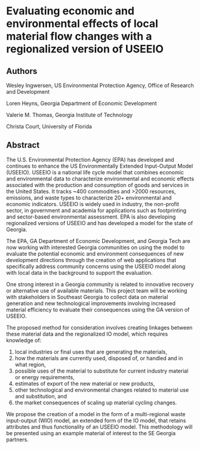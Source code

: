 # Evaluating economic and environmental effects of local material flow changes with a regionalized version of USEEIO

## Authors
Wesley Ingwersen, US Environmental Protection Agency, Office of Research and Development

Loren Heyns, Georgia Department of Economic Development

Valerie M. Thomas, Georgia Institute of Technology

Christa Court, University of Florida

## Abstract

The U.S. Environmental Protection Agency (EPA) has developed and continues to enhance
the US Environmentally Extended Input-Output Model (USEEIO). USEEIO is a national life cycle
model that combines economic and environmental data to characterize environmental and economic effects associated
with the production and consumption of goods and services in the United States.
It tracks ~400 commodities and >2000 resources, emissions, and waste types to characterize 20+ environmental and economic indicators.
USEEIO is widely used in industry, the non-profit sector, in government and academia for applications such as footprinting
and sector-based environmental assessment. EPA is also developing regionalized versions of USEEIO
and has developed a model for the state of Georgia.

The EPA, GA Department of Economic Development, and Georgia Tech are now working with interested Georgia communities
on using the model to evaluate the potential economic and environment consequences of new development directions
through the creation of web applications that specifically address community concerns using the USEEIO model
along with local data in the background to support the evaluation.

One strong interest in a Georgia community is related to innovative recovery or alternative use of
available materials. This project team will be working with stakeholders in Southeast Georgia 
to collect data on material generation and new technological improvements involving increased
material efficiency to evaluate their consequences using the GA version of USEEIO.

The proposed method for consideration involves creating linkages between these material data and the regionalized IO model,
which requires knowledge of:
1. local industries or final uses that are generating the materials,
2. how the materials are currently used, disposed of, or handled and in what region,
3. possible uses of the material to substitute for current industry material or energy requirements,
4. estimates of export of the new material or new products,
5. other technological and environmental changes related to material use and substitution, and 
6. the market consequences of scaling up material cycling changes.

We propose the creation of a model in the form of a multi-regional waste input-output (WIO) model, 
an extended form of the IO model, that retains attributes and thus functionality of an USEEIO model.
This methodology will be presented using an example material of interest 
to the SE Georgia partners. 

